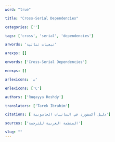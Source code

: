```yaml
---
word: "true"

title: "Cross-Serial Dependencies"

categories: ['']

tags: ['cross', 'serial', 'dependencies']

arwords: 'تبعيات ثنائية'

arexps: []

enwords: ['Cross-Serial Dependencies']

enexps: []

arlexicons: 'ت'

enlexicons: ['C']

authors: ['Ruqayya Roshdy']

translators: ['Tarek Ibrahim']

citations: ['دليل أكسفورد في السانيات الحاسوبية']

sources: ['المنظمة العربية للترجمة']

slug: ""
---
```

